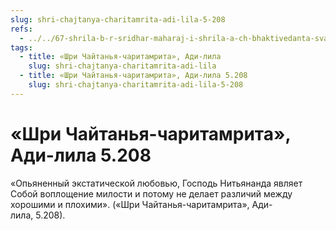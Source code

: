 ```yaml
---
slug: shri-chajtanya-charitamrita-adi-lila-5-208
refs:
  - ../../67-shrila-b-r-sridhar-maharaj-i-shrila-a-ch-bhaktivedanta-svami-prabhupada/1069-1981-02-28-d2-o-ponyatii-shaktyavesha-avatara-i-bhaktivedante-svami-prabhupade.md
tags:
  - title: «Шри Чайтанья-чаритамрита», Ади-лила
    slug: shri-chajtanya-charitamrita-adi-lila
  - title: «Шри Чайтанья-чаритамрита», Ади-лила 5.208
    slug: shri-chajtanya-charitamrita-adi-lila-5-208
---
```


# «Шри Чайтанья-чаритамрита», Ади-лила 5.208

«Опьяненный экстатической любовью, Господь Нитьянанда являет Собой воплощение милости и потому не делает различий между хорошими и плохими». («Шри Чайтанья-чаритамрита», Ади-лила, 5.208).

